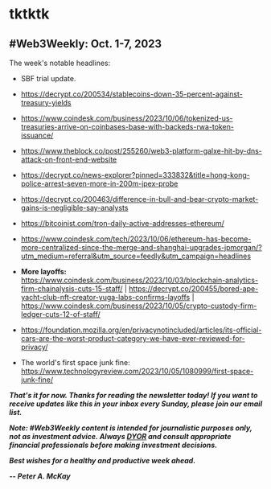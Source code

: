 # tktktk
## #Web3Weekly: Oct. 1-7, 2023

<!--

Lead item. Remember: Keep it to ~400 words!

-->

The week's notable headlines:

- SBF trial update. <!-- Need links -->

- https://decrypt.co/200534/stablecoins-down-35-percent-against-treasury-yields

- https://www.coindesk.com/business/2023/10/06/tokenized-us-treasuries-arrive-on-coinbases-base-with-backeds-rwa-token-issuance/

- https://www.theblock.co/post/255260/web3-platform-galxe-hit-by-dns-attack-on-front-end-website

- https://decrypt.co/news-explorer?pinned=333832&title=hong-kong-police-arrest-seven-more-in-200m-jpex-probe

- https://decrypt.co/200463/difference-in-bull-and-bear-crypto-market-gains-is-negligible-say-analysts

- https://bitcoinist.com/tron-daily-active-addresses-ethereum/

- https://www.coindesk.com/tech/2023/10/06/ethereum-has-become-more-centralized-since-the-merge-and-shanghai-upgrades-jpmorgan/?utm_medium=referral&utm_source=feedly&utm_campaign=headlines

- **More layoffs:** https://www.coindesk.com/business/2023/10/03/blockchain-analytics-firm-chainalysis-cuts-15-staff/ | https://decrypt.co/200455/bored-ape-yacht-club-nft-creator-yuga-labs-confirms-layoffs | https://www.coindesk.com/business/2023/10/05/crypto-custody-firm-ledger-cuts-12-of-staff/

- https://foundation.mozilla.org/en/privacynotincluded/articles/its-official-cars-are-the-worst-product-category-we-have-ever-reviewed-for-privacy/

- The world's first space junk fine: https://www.technologyreview.com/2023/10/05/1080999/first-space-junk-fine/

<!-- Boilerplate needs re-working. This is version from last week... -->

_**That's it for now. Thanks for reading the newsletter today! If you want to receive updates like this in your inbox every Sunday, please join our email list.**_

_**Note: #Web3Weekly content is intended for journalistic purposes only, not as investment advice. Always [DYOR](https://www.urbandictionary.com/define.php?term=DYOR) and consult appropriate financial professionals before making investment decisions.**_

_**Best wishes for a healthy and productive week ahead.**_  

_**-- Peter A. McKay**_  
